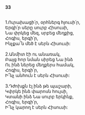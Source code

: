 **33**

\
1.Ուրախացի՛ր, օրհներգ հյուսի՛ր,\
Երգի՛ր սերը սուրբ Հիսուսի,\
Նա փրկեց մեզ, սրբեց մեղքից,\
Հոգիս, երգի՛ր,\
Ինչքա՜ն մեծ է սերն Հիսուսի:\
\
2.Անմիտ էի ու անառակ,\
Բայց հոր նման սիրեց Նա ինձ\
Ու ինձ ներեց մեղքերս համակ,\
Հոգիս, երգի՛ր,\
Ի՜նչ անհուն է սերն Հիսուսի:\
\
3.Դժոխքն էլ ինձ թե պաշարի,\
Կփրկե ինձ փարոսն հույսի,\
Կտանի ինձ Նա սուրբ երկինք,\
Հոգիս, երգի՛ր,\
Ի՜նչ կարող է սերն Հիսուսի:
